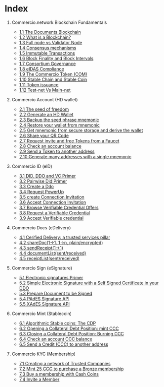 # Index

1. Commercio.network Blockchain Fundamentals

      * [1.1 The Documents Blockchain](1-fundamentals/1.1-chapter.md)
      * [1.2 What is a Blockchain?](1-fundamentals/1.2-chapter.md)
      * [1.3 Full node vs Validator Node](1-fundamentals/1.3-chapter.md)
      * [1.4 Consensus mechanisms](1-fundamentals/1.4-chapter.md)
      * [1.5 Immutable Transactions](1-fundamentals/1.5-chapter.md)
      * [1.6 Block Finality and Block Intervals](1-fundamentals/1.6-chapter.md)
      * [1.7 Consortium Governance](1-fundamentals/1.7-chapter.md)
      * [1.8 eIDAS Compliance](1-fundamentals/1.8-chapter.md)
      * [1.9 The Commercio Token (COM)](1-fundamentals/1.9-chapter.md)
      * [1.10 Stable Chain and Stable Coin](1-fundamentals/1.10-chapter.md)
      * [1.11 Token issuance](1-fundamentals/1.11-chapter.md)
      * [1.12 Test-net Vs Main-net](1-fundamentals/1.12-chapter.md)

2. Commercio Account (HD wallet)

      * [2.1 The seed of freedom](2-commercio-account/2.1-chapter.md)
      * [2.2 Generate an HD Wallet](2-commercio-account/2.2-chapter.md)
      * [2.3 Backup the seed phrase mnemonic](2-commercio-account/2.3-chapter.md)
      * [2.4 Restore your wallet from mnemonic](2-commercio-account/2.4-chapter.md)
      * [2.5 Get mnemonic from secure storage and derive the wallet](2-commercio-account/2.5-chapter.md)
      * [2.6 Share your QR Code](2-commercio-account/2.6-chapter.md)
      * [2.7 Request invite and free Tokens from a Faucet](2-commercio-account/2.7-chapter.md)
      * [2.8 Check an account balance](2-commercio-account/2.8-chapter.md)
      * [2.9 Send a Token to another address](2-commercio-account/2.9-chapter.md)
      * [2.10 Generate many addresses with a single mnemonic](2-commercio-account/2.10-chapter.md)

3. Commercio ID (eID)

      * [3.1 DID, DDO and VC Primer](3-commercio-id/3.1-chapter.md)
      * [3.2 Pairwise Did Primer](3-commercio-id/3.2-chapter.md)
      * [3.3 Create a Ddo](3-commercio-id/3.3-chapter.md)
      * [3.4 Request PowerUp](3-commercio-id/3.4-chapter.md)
      * [3.5 create Connection Invitation](3-commercio-id/3.5-chapter.md)
      * [3.6 Accept Connection Invitation](3-commercio-id/3.6-chapter.md)
      * [3.7 Browse Verifiable Credential Offers](3-commercio-id/3.7-chapter.md)
      * [3.8 Request a Verifiable Credential](3-commercio-id/3.8-chapter.md)
      * [3.9 Accept Verifiable credential](3-commercio-id/3.9-chapter.md)

4. Commercio Docs (eDelivery)

      * [4.1 Cerified Delivery: a trusted services pillar](4-commercio-docs/4.1-chapter.md)
      * [4.2 shareDoc(1->1. 1->n, plain/encrypted)](4-commercio-docs/4.2-chapter.md)
      * [4.3 sendReceipt(1->1)](4-commercio-docs/4.3-chapter.md)
      * [4.4 documentList(sent/received)](4-commercio-docs/4.4-chapter.md)
      * [4.5 receiptList(sent/received)](4-commercio-docs/4.5-chapter.md)  

5. Commercio Sign (eSignature)

      * [5.1 Electronic signatures Primer](5-commercio-sign/5.1-chapter.md)
      * [5.2 Simple Electronic Signature with a Self Signed Certificate in your DDO](5-commercio-sign/5.2-chapter.md)
      * [5.3 Prepare Document to be Signed](5-commercio-sign/5.3-chapter.md)
      * [5.4 PAdES Signature API](5-commercio-sign/5.4-chapter.md)
      * [5.5 XAdES Signature API](5-commercio-sign/5.5-chapter.md)

6. Commercio Mint (Stablecoin)

      * [6.1 Algorithmic Stable coins: The CDP](6-commercio-mint/6.1-chapter.md)
      * [6.2 Opening a Collateral Debt Position: mint CCC](6-commercio-mint/6.2-chapter.md)
      * [6.3 Closing a Collateral Debt Position: Burning CCC](6-commercio-mint/6.3-chapter.md)
      * [6.4 Check an account CCC balance](6-commercio-mint/6.4-chapter.md)
      * [6.5 Send a Credit (CCC) to another address](6-commercio-mint/6.5-chapter.md)
  
7. Commercio KYC (Membership)

      * [7.1 Creating a network of Trusted Companies](7-commercio-kyc/7.1-chapter.md)
      * [7.2 Mint 25 CCC to purchase a Bronze membership](7-commercio-kyc/7.2-chapter.md)
      * [7.3 Buy a membership with Cash Coins](7-commercio-kyc/7.3-chapter.md)
      * [7.4 Invite a Member](7-commercio-kyc/7.4-chapter.md)
